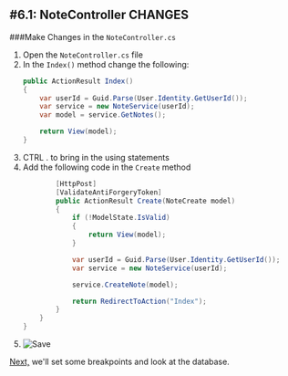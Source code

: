 #6.1: NoteController CHANGES
---
###Make Changes in the `NoteController.cs`
1. Open the `NoteController.cs` file
2. In the `Index()` method change the following:
    ```cs
    public ActionResult Index()
    {
        var userId = Guid.Parse(User.Identity.GetUserId());
        var service = new NoteService(userId);
        var model = service.GetNotes();

        return View(model);
    }
    ```
3. CTRL . to bring in the using statements
4. Add the following code in the `Create` method
    ```cs
            [HttpPost]
            [ValidateAntiForgeryToken]
            public ActionResult Create(NoteCreate model)
            {
                if (!ModelState.IsValid)
                {
                    return View(model);
                }

                var userId = Guid.Parse(User.Identity.GetUserId());
                var service = new NoteService(userId);

                service.CreateNote(model);

                return RedirectToAction("Index");
            }
        }
    }   
    ```
5. ![Save](/assets/font-awesome-save.png)

[Next,](6.2-QuickWatch.md) we'll set some breakpoints and look at the database.